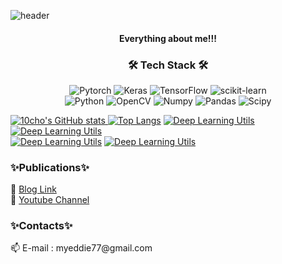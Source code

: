 ![header](https://capsule-render.vercel.app/api?type=waving&color=auto&height=300&section=header&text=10cho&fontSize=90&animation=fadeIn&fontAlignY=38&desc=Deep%20Learning%20Engineer&descAlignY=51&descAlign=62)
<h4 align="center"> Everything about me!!! </h4>

<h3 align="center">🛠 Tech Stack 🛠</h3>
  
<p align="center">
  <img src="https://img.shields.io/badge/PyTorch-%23EE4C2C.svg?style=for-the-badge&logo=PyTorch&logoColor=white" alt="Pytorch">
  <img src="https://img.shields.io/badge/Keras-%23D00000.svg?style=for-the-badge&logo=Keras&logoColor=white" alt="Keras">
  <img src="https://img.shields.io/badge/TensorFlow-%23FF6F00.svg?style=for-the-badge&logo=TensorFlow&logoColor=white" alt="TensorFlow">
  <img src="https://img.shields.io/badge/scikit--learn-%23F7931E.svg?style=for-the-badge&logo=scikit-learn&logoColor=white" alt="scikit-learn">
  <br>
  <img src="https://img.shields.io/badge/python-3670A0?style=for-the-badge&logo=python&logoColor=ffdd54" alt="Python">
  <img src="https://img.shields.io/badge/opencv-%23white.svg?style=for-the-badge&logo=opencv&logoColor=white" alt="OpenCV">
  <img src="https://img.shields.io/badge/numpy-%23013243.svg?style=for-the-badge&logo=numpy&logoColor=white" alt="Numpy">
  <img src="https://img.shields.io/badge/pandas-%23150458.svg?style=for-the-badge&logo=pandas&logoColor=white" alt="Pandas">
  <img src="https://img.shields.io/badge/SciPy-%230C55A5.svg?style=for-the-badge&logo=scipy&logoColor=%white" alt="Scipy">
</p>

[![10cho's GitHub stats](https://github-readme-stats.vercel.app/api?username=eddie94&count_private=true&show_icons=true)
](https://github.com/eddie94/github-readme-stats)[![Top Langs](https://github-readme-stats.vercel.app/api/top-langs/?username=eddie94&layout=compact)](https://github.com/eddie94/github-readme-stats)
[![Deep Learning Utils](https://github-readme-stats.vercel.app/api/pin/?username=eddie94&repo=Deep-learning-utils)](https://github.com/eddie94/Deep-learning-utils)
[![Deep Learning Utils](https://github-readme-stats.vercel.app/api/pin/?username=SYR-Aegis&repo=BrailleOCR)](https://github.com/SYR-Aegis/BrailleOCR)  
[![Deep Learning Utils](https://github-readme-stats.vercel.app/api/pin/?username=SYR-Aegis&repo=Ratatouille)](https://github.com/SYR-Aegis/Ratatouille)
[![Deep Learning Utils](https://github-readme-stats.vercel.app/api/pin/?username=SYR-Aegis&repo=Ratatouille)](https://github.com/SYR-Aegis/Ratatouille)

<h3>✨Publications✨</h3>

💬 [Blog Link](https://10cho.tistory.com/)  
💬 [Youtube Channel](https://www.youtube.com/channel/UCcZvGFhtP5GsGg1ecUaCDAw)

<h3>✨Contacts✨</h3>
📫 E-mail : myeddie77@gmail.com


<!--
**eddie94/eddie94** is a ✨ _special_ ✨ repository because its `README.md` (this file) appears on your GitHub profile.

Here are some ideas to get you started:

- 🔭 I’m currently working on ...
- 🌱 I’m currently learning ...
- 👯 I’m looking to collaborate on ...
- 🤔 I’m looking for help with ...
- 💬 Ask me about ...
- 📫 How to reach me: ...
- 😄 Pronouns: ...
- ⚡ Fun fact: ...
-->
